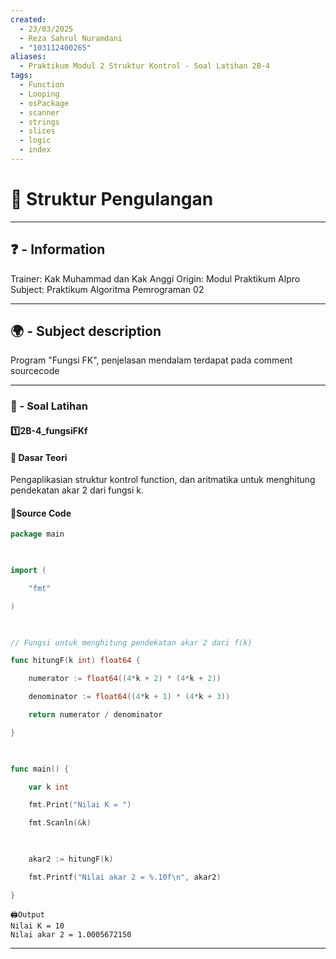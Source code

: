 ```yaml
---
created:
  - 23/03/2025
  - Reza Sahrul Nuramdani
  - "103112400265"
aliases:
  - Praktikum Modul 2 Struktur Kontrol - Soal Latihan 2B-4
tags:
  - Function
  - Looping
  - osPackage
  - scanner
  - strings
  - slices
  - logic
  - index
---
```

# 📃 Struktur Pengulangan 
---
## ❓ - Information
Trainer: Kak Muhammad dan Kak Anggi
Origin: Modul Praktikum Alpro
Subject: Praktikum Algoritma Pemrograman 02  

---
## 🌍 - Subject description
Program "Fungsi FK", penjelasan mendalam terdapat pada comment sourcecode

--- 
### 🎯 - Soal Latihan
#### 1️⃣2B-4_fungsiFKf

#### 📝 Dasar Teori
Pengaplikasian struktur kontrol function, dan aritmatika untuk menghitung pendekatan akar 2 dari fungsi k.

#### 📝Source Code
```go
package main

  

import (

    "fmt"

)

  

// Fungsi untuk menghitung pendekatan akar 2 dari f(k)

func hitungF(k int) float64 {

    numerator := float64((4*k + 2) * (4*k + 2))

    denominator := float64((4*k + 1) * (4*k + 3))

    return numerator / denominator

}

  

func main() {

    var k int

    fmt.Print("Nilai K = ")

    fmt.Scanln(&k)

  

    akar2 := hitungF(k)

    fmt.Printf("Nilai akar 2 = %.10f\n", akar2)

}
```

	🖨️Output 
	Nilai K = 10
	Nilai akar 2 = 1.0005672150
--- 